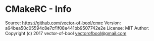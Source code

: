 # CMakeRC - Info

Source: https://github.com/vector-of-bool/cmrc
Version: a64bea50c05594c8e7cf1f08e441bb9507742e2e
License: MIT
Author: Copyright (c) 2017 vector-of-bool <vectorofbool@gmail.com>
